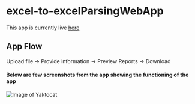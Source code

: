 # excel-to-excelParsingWebApp
This app is currently live [here](http://maingate.herokuapp.com/about)
## App Flow
Upload file -> Provide information -> Preview Reports -> Download


#### Below are few screenshots from the app showing the functioning of the app


![Image of Yaktocat](https://octodex.github.com/images/yaktocat.png)

